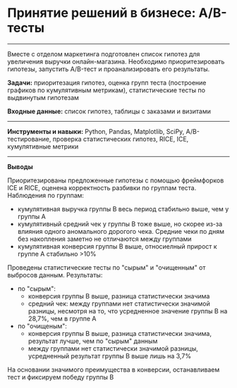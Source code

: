 # Принятие решений в бизнесе: А/В-тесты

----

Вместе с отделом маркетинга подготовлен список гипотез для увеличения выручки онлайн-магазина. Необходимо приоритезировать гипотезы, запустить A/B-тест и проанализировать его результаты.

**Задачи:** приоритезация гипотез, оценка групп теста (построение графиков по кумулятивным метрикам), статистические тесты по выдвинутым гипотезам

**Входные данные:** список гипотез, таблицы с заказами и визитами 

----

**Инструменты и навыки:** Python, Pandas, Matplotlib, SciPy, A/B-тестирование, проверка статистических гипотез, RICE, ICE, кумулятивные метрики

----
**Выводы**

Приоритезированы предложенные гипотезы с помощью фреймфорков ICE и RICE, оценена корректность разбивки по группам теста. Наблюдения по группам:
* кумулятивная выручка группы B весь период стабильно выше, чем у группы А
* кумулятивный средний чек у группы В тоже выше, но скорее из-за влияния одного аномального дорогого чека. Средние чеки по дням без накопления заметно не отличаются между группами
* кумулятивная конверсия группы B выше, относиелный прирост к группе А стабильно >10%

Проведены статистические тесты по "сырым" и "очищенным" от выбросов данным. Результаты:
* по "сырым":
  * конверсия группы B выше, разница статистически значима
  * средний чек: между группами нет статистически значимой разницы, несмотря на то, что усредненное значение группы В на 28,7%, чем в группе А
* по "очищеным":
  * конверсия группы B выше, разница статистически значима, результат лучше, чем по "сырым" данным
  * между группами нет статистически значимой разницы, усредненный результат группы В выше лишь на 3,7%
    
На основании значимого преимущества в конверсии, останавливаем тест и фиксируем победу группы В

